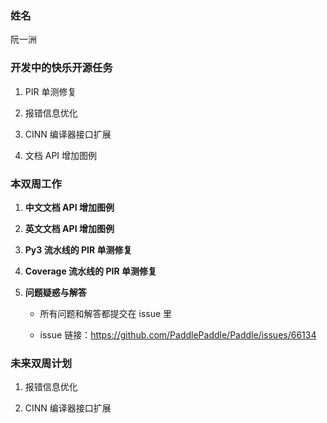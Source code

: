 ### 姓名

阮一洲

### 开发中的快乐开源任务

1. PIR 单测修复

2. 报错信息优化

3. CINN 编译器接口扩展

4. 文档 API 增加图例

### 本双周工作

1. **中文文档 API 增加图例**

2. **英文文档 API 增加图例**

3. **Py3 流水线的 PIR 单测修复**

4. **Coverage 流水线的 PIR 单测修复**

5. **问题疑惑与解答**

    - 所有问题和解答都提交在 issue 里

    - issue 链接：https://github.com/PaddlePaddle/Paddle/issues/66134

### 未来双周计划

1. 报错信息优化

2. CINN 编译器接口扩展
